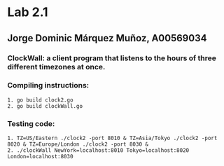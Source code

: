 # Lab 2.1
## Jorge Dominic Márquez Muñoz, A00569034

### ClockWall: a client program that listens to the hours of three different timezones at once.
### Compiling instructions:
	1. go build clock2.go
	2. go build clockWall.go
### Testing code:
    1. TZ=US/Eastern ./clock2 -port 8010 & TZ=Asia/Tokyo ./clock2 -port 8020 & TZ=Europe/London ./clock2 -port 8030 &
	2. ./clockWall NewYork=localhost:8010 Tokyo=localhost:8020 London=localhost:8030
